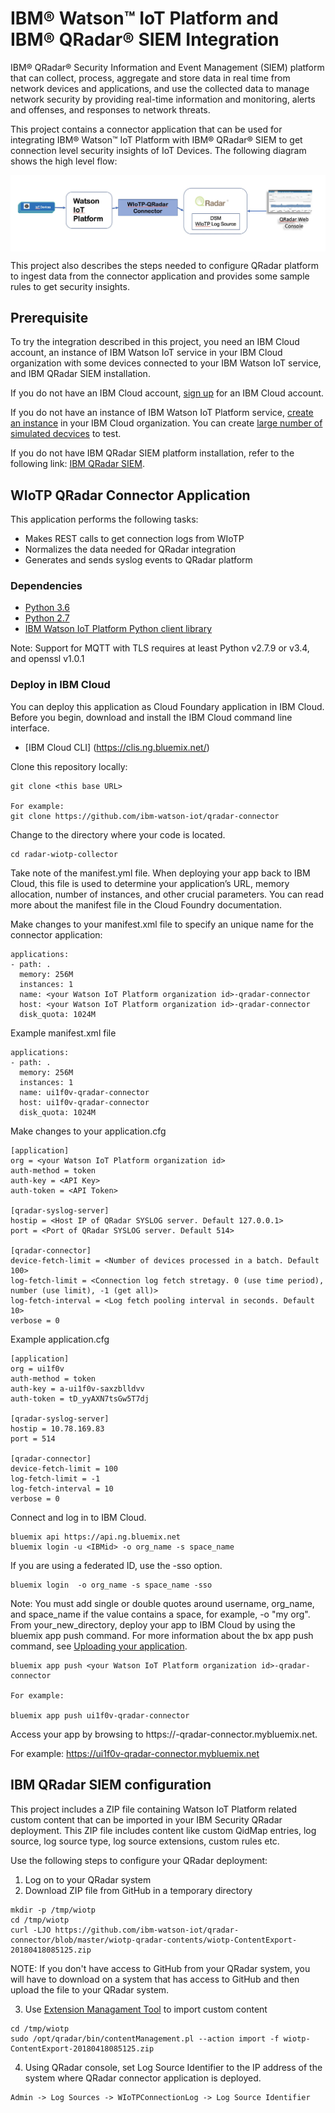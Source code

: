 # IBM® Watson™ IoT Platform and IBM® QRadar® SIEM Integration

IBM® QRadar® Security Information and Event Management (SIEM) platform that can collect,
process, aggregate and store data in real time from network devices and applications,
and use the collected data to manage network security by providing real-time information and
monitoring, alerts and offenses, and responses to network threats.

This project contains a connector application that can be used for integrating IBM® Watson™ IoT Platform
with IBM® QRadar® SIEM to get connection level security insights of IoT Devices. The following
diagram shows the high level flow:

<img src="images/wiotp-qradar-connector.jpg" alt="WIoTP-QRadar-Integration Overview" style="display:block;margin:auto;"/>

This project also describes the steps needed to configure QRadar platform to ingest data from 
the connector application and provides some sample rules to get security insights. 

## Prerequisite

To try the integration described in this project, you need an IBM Cloud account,  an instance 
of IBM Watson IoT service in your IBM Cloud organization with some devices connected to your
IBM Watson IoT service, and IBM QRadar SIEM installation.

If you do not have an IBM Cloud account, [sign up](https://console.bluemix.net/registration/) for an IBM Cloud account.

If you do not have an instance of IBM Watson IoT Platform service,
[create an instance](https://console.bluemix.net/catalog/services/internet-of-things-platform/)
in your IBM Cloud organization. You can create [large number of simulated decvices](https://console.bluemix.net/docs/services/IoT/getting_started/getting-started-iot-large-scale-simulation.html#guide-3-simulating-a-large-number-of-devices) to test.

If you do not have IBM QRadar SIEM platform installation, refer to the following link:
[IBM QRadar SIEM](https://www.ibm.com/us-en/marketplace/ibm-qradar-siem).


## WIoTP QRadar Connector Application

This application performs the following tasks:
- Makes REST calls to get connection logs from WIoTP
- Normalizes the data needed for QRadar integration
- Generates and sends syslog events to QRadar platform

### Dependencies

- [Python 3.6](https://www.python.org/downloads/release/python-360/)
- [Python 2.7](https://www.python.org/downloads/release/python-2713/)
- [IBM Watson IoT Platform Python client library](https://github.com/ibm-watson-iot/iot-python)

Note: Support for MQTT with TLS requires at least Python v2.7.9 or v3.4, and openssl v1.0.1

### Deploy in IBM Cloud

You can deploy this application as Cloud Foundary application in IBM Cloud.
Before you begin, download and install the IBM Cloud command line interface. 

- [IBM Cloud CLI] (https://clis.ng.bluemix.net/)

Clone this repository locally:

```
git clone <this base URL>

For example:
git clone https://github.com/ibm-watson-iot/qradar-connector
```

Change to the directory where your code is located.

```
cd radar-wiotp-collector
```

Take note of the manifest.yml file. When deploying your app back to IBM Cloud, this file is used to 
determine your application’s URL, memory allocation, number of instances, and other crucial 
parameters. You can read more about the manifest file in the Cloud Foundry documentation.

Make changes to your manifest.xml file to specify an unique name for the connector application:

```
applications:
- path: .
  memory: 256M
  instances: 1
  name: <your Watson IoT Platform organization id>-qradar-connector
  host: <your Watson IoT Platform organization id>-qradar-connector
  disk_quota: 1024M
```

Example manifest.xml file

```
applications:
- path: .
  memory: 256M
  instances: 1
  name: ui1f0v-qradar-connector
  host: ui1f0v-qradar-connector
  disk_quota: 1024M
```


Make changes to your application.cfg 

```
[application]
org = <your Watson IoT Platform organization id>
auth-method = token
auth-key = <API Key>
auth-token = <API Token>

[qradar-syslog-server]
hostip = <Host IP of QRadar SYSLOG server. Default 127.0.0.1>
port = <Port of QRadar SYSLOG server. Default 514>

[qradar-connector]
device-fetch-limit = <Number of devices processed in a batch. Default 100>
log-fetch-limit = <Connection log fetch stretagy. 0 (use time period), number (use limit), -1 (get all)>
log-fetch-interval = <Log fetch pooling interval in seconds. Default 10>
verbose = 0
```


Example application.cfg
```
[application]
org = ui1f0v
auth-method = token
auth-key = a-ui1f0v-saxzblldvv
auth-token = tD_yyAXN7tsGw5T7dj

[qradar-syslog-server]
hostip = 10.78.169.83
port = 514

[qradar-connector]
device-fetch-limit = 100
log-fetch-limit = -1
log-fetch-interval = 10
verbose = 0

```

Connect and log in to IBM Cloud.

```
bluemix api https://api.ng.bluemix.net
bluemix login -u <IBMid> -o org_name -s space_name
```

If you are using a federated ID, use the -sso option.

```
bluemix login  -o org_name -s space_name -sso
```

Note: You must add single or double quotes around username, org_name, and space_name if 
the value contains a space, for example, -o "my org". From your_new_directory, deploy your app 
to IBM Cloud by using the bluemix app push command. 
For more information about the bx app push command, see [Uploading your application](https://console.bluemix.net/docs/starters/upload_app.html).

```
bluemix app push <your Watson IoT Platform organization id>-qradar-connector

For example:

bluemix app push ui1f0v-qradar-connector
```

Access your app by browsing to https://<your Watson IoT Platform organization id>-qradar-connector.mybluemix.net.

For example: https://ui1f0v-qradar-connector.mybluemix.net


## IBM QRadar SIEM configuration

This project includes a ZIP file containing Watson IoT Platform related custom content 
that can be imported in your IBM Security QRadar deployment. This ZIP file includes content like
custom QidMap entries, log source, log source type, log source extensions, custom rules etc.

Use the following steps to configure your QRadar deployment:

1. Log on to your QRadar system
2. Download ZIP file from GitHub in a temporary directory

```
mkdir -p /tmp/wiotp
cd /tmp/wiotp
curl -LJO https://github.com/ibm-watson-iot/qradar-connector/blob/master/wiotp-qradar-contents/wiotp-ContentExport-20180418085125.zip
```

NOTE: If you don't have access to GitHub from your QRadar system, you will have to download on a system that has access to GitHub and then upload the file to your QRadar system.

3. Use [Extension Managament Tool](https://www.ibm.com/support/knowledgecenter/en/SSKMKU/com.ibm.qradar.doc_cloud/c_cmt_import_export_methods.html) to import custom content

```
cd /tmp/wiotp
sudo /opt/qradar/bin/contentManagement.pl --action import -f wiotp-ContentExport-20180418085125.zip
```

4. Using QRadar console, set Log Source Identifier to the IP address of the system where QRadar
connector application is deployed.

```
Admin -> Log Sources -> WIoTPConnectionLog -> Log Source Identifier
```


